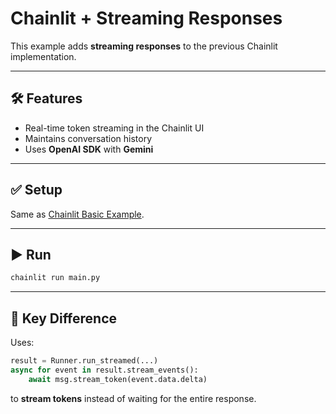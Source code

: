 # Chainlit + Streaming Responses

This example adds **streaming responses** to the previous Chainlit implementation.

---

## 🛠 Features
- Real-time token streaming in the Chainlit UI
- Maintains conversation history
- Uses **OpenAI SDK** with **Gemini**

---

## ✅ Setup
Same as [Chainlit Basic Example](../1-chainlit-basic/README.md).

---

## ▶️ Run
```bash
chainlit run main.py
```

---

## 📌 Key Difference
Uses:
```python
result = Runner.run_streamed(...)
async for event in result.stream_events():
    await msg.stream_token(event.data.delta)
```
to **stream tokens** instead of waiting for the entire response.
